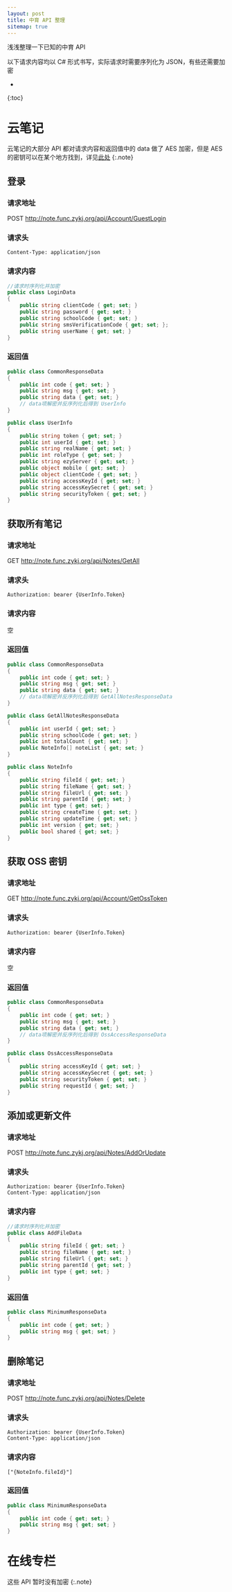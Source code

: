 ```yaml
---
layout: post
title: 中育 API 整理
sitemap: true
---
```


浅浅整理一下已知的中育 API

以下请求内容均以 C# 形式书写，实际请求时需要序列化为 JSON，有些还需要加密

* 
{:toc}

# 云笔记
云笔记的大部分 API 都对请求内容和返回值中的 data 做了 AES 加密，但是 AES 的密钥可以在某个地方找到，详见[此处](https://blog.djdjz7.top/blogs/2023-01-23-zy-bin-file-analysis/#%E9%80%86%E5%90%91%E5%88%86%E6%9E%90)
{:.note}


## 登录
### 请求地址
POST http://note.func.zykj.org/api/Account/GuestLogin
### 请求头
~~~
Content-Type: application/json
~~~
### 请求内容
~~~csharp
//请求时序列化并加密
public class LoginData
{
    public string clientCode { get; set; }
    public string password { get; set; }
    public string schoolCode { get; set; }
    public string smsVerificationCode { get; set; };
    public string userName { get; set; }
}
~~~
### 返回值
~~~csharp
public class CommonResponseData
{
    public int code { get; set; }
    public string msg { get; set; }
    public string data { get; set; }
    // data项解密并反序列化后得到 UserInfo
}

public class UserInfo
{
    public string token { get; set; }
    public int userId { get; set; }
    public string realName { get; set; }
    public int roleType { get; set; }
    public string ezyServer { get; set; }
    public object mobile { get; set; }
    public object clientCode { get; set; }
    public string accessKeyId { get; set; }
    public string accessKeySecret { get; set; }
    public string securityToken { get; set; }
}
~~~

## 获取所有笔记
### 请求地址
GET http://note.func.zykj.org/api/Notes/GetAll
### 请求头
~~~
Authorization: bearer {UserInfo.Token}
~~~
### 请求内容
空
### 返回值
~~~csharp
public class CommonResponseData
{
    public int code { get; set; }
    public string msg { get; set; }
    public string data { get; set; }
    // data项解密并反序列化后得到 GetAllNotesResponseData
}

public class GetAllNotesResponseData
{
    public int userId { get; set; }
    public string schoolCode { get; set; }
    public int totalCount { get; set; }
    public NoteInfo[] noteList { get; set; }
}

public class NoteInfo
{
    public string fileId { get; set; }
    public string fileName { get; set; }
    public string fileUrl { get; set; }
    public string parentId { get; set; }
    public int type { get; set; }
    public string createTime { get; set; }
    public string updateTime { get; set; }
    public int version { get; set; }
    public bool shared { get; set; }
}
~~~

## 获取 OSS 密钥
### 请求地址
GET http://note.func.zykj.org/api/Account/GetOssToken
### 请求头
~~~
Authorization: bearer {UserInfo.Token}
~~~
### 请求内容
空
### 返回值
~~~csharp
public class CommonResponseData
{
    public int code { get; set; }
    public string msg { get; set; }
    public string data { get; set; }
    // data项解密并反序列化后得到 OssAccessResponseData
}

public class OssAccessResponseData
{
    public string accessKeyId { get; set; }
    public string accessKeySecret { get; set; }
    public string securityToken { get; set; }
    public string requestId { get; set; }
}
~~~

## 添加或更新文件
### 请求地址
POST http://note.func.zykj.org/api/Notes/AddOrUpdate
### 请求头
~~~
Authorization: bearer {UserInfo.Token}
Content-Type: application/json
~~~
### 请求内容
~~~csharp
//请求时序列化并加密
public class AddFileData
{
    public string fileId { get; set; }
    public string fileName { get; set; }
    public string fileUrl { get; set; }
    public string parentId { get; set; }
    public int type { get; set; }
}
~~~
### 返回值
~~~csharp
public class MinimumResponseData
{
    public int code { get; set; }
    public string msg { get; set; }
}
~~~

## 删除笔记
### 请求地址
POST http://note.func.zykj.org/api/Notes/Delete
### 请求头
~~~
Authorization: bearer {UserInfo.Token}
Content-Type: application/json
~~~
### 请求内容
~~~
["{NoteInfo.fileId}"]
~~~
### 返回值
~~~csharp
public class MinimumResponseData
{
    public int code { get; set; }
    public string msg { get; set; }
}
~~~

# 在线专栏
这些 API 暂时没有加密
{:.note}

